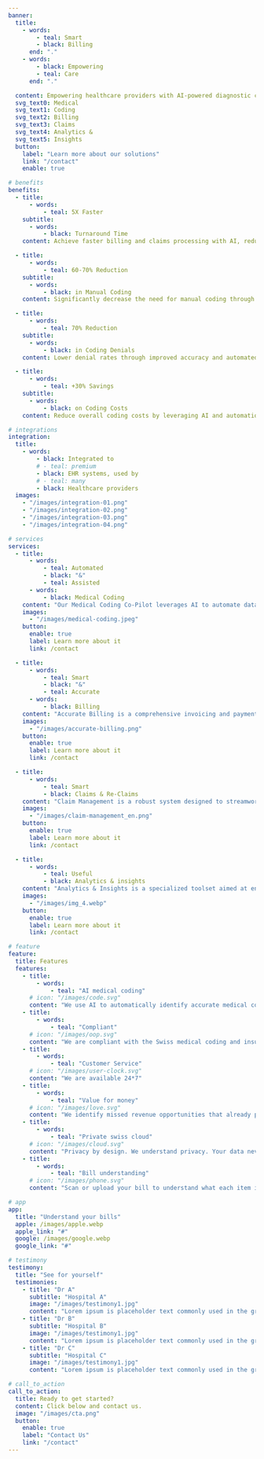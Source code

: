 ```yaml
---
banner:
  title:
    - words:
        - teal: Smart
        - black: Billing
      end: "."
    - words:
        - black: Empowering
        - teal: Care
      end: "."

  content: Empowering healthcare providers with AI-powered diagnostic coding and billing for the future of revenue and claims management.
  svg_text0: Medical
  svg_text1: Coding
  svg_text2: Billing
  svg_text3: Claims
  svg_text4: Analytics &
  svg_text5: Insights
  button:
    label: "Learn more about our solutions"
    link: "/contact"
    enable: true

# benefits
benefits:
  - title:
      - words:
          - teal: 5X Faster
    subtitle:
      - words:
          - black: Turnaround Time
    content: Achieve faster billing and claims processing with AI, reducing overall cycle times.

  - title:
      - words:
          - teal: 60-70% Reduction
    subtitle:
      - words:
          - black: in Manual Coding
    content: Significantly decrease the need for manual coding through automation.

  - title:
      - words:
          - teal: 70% Reduction
    subtitle:
      - words:
          - black: in Coding Denials
    content: Lower denial rates through improved accuracy and automated error checking.

  - title:
      - words:
          - teal: +30% Savings
    subtitle:
      - words:
          - black: on Coding Costs
    content: Reduce overall coding costs by leveraging AI and automation to streamwords processes.

# integrations
integration:
  title:
    - words:
        - black: Integrated to
        # - teal: premium
        - black: EHR systems, used by
        # - teal: many
        - black: Healthcare providers
  images:
    - "/images/integration-01.png"
    - "/images/integration-02.png"
    - "/images/integration-03.png"
    - "/images/integration-04.png"

# services
services:
  - title:
      - words:
          - teal: Automated
          - black: "&"
          - teal: Assisted
      - words:
          - black: Medical Coding
    content: "Our Medical Coding Co-Pilot leverages AI to automate data processing and code assignment, significantly reducing manual workload. With NLP, it accurately interprets complex medical language, minimizing coding errors without changing your current workflow."
    images:
      - "/images/medical-coding.jpeg"
    button:
      enable: true
      label: Learn more about it
      link: /contact

  - title:
      - words:
          - teal: Smart
          - black: "&"
          - teal: Accurate
      - words:
          - black: Billing
    content: "Accurate Billing is a comprehensive invoicing and payment management solution designed to ensure precise and timely billing processes. It offers features such as automated invoice generation, error detection, and detailed reporting to enhance financial accuracy and efficiency for businesses."
    images:
      - "/images/accurate-billing.png"
    button:
      enable: true
      label: Learn more about it
      link: /contact

  - title:
      - words:
          - teal: Smart
          - black: Claims & Re-Claims
    content: "Claim Management is a robust system designed to streamwords the process of filing, tracking, and resolving insurance claims. It offers features like automated claim processing, real-time status updates, and comprehensive reporting to ensure efficient and transparent handling of claims for both insurers and policyholders. Using AI we can automatically respond to some of the queries insurance companies have."
    images:
      - "/images/claim-management_en.png"
    button:
      enable: true
      label: Learn more about it
      link: /contact

  - title:
      - words:
          - teal: Useful
          - black: Analytics & insights
    content: "Analytics & Insights is a specialized toolset aimed at enhancing the efficiency and accuracy of the medical billing process. It provides features like detailed financial reporting, trend analysis, and predictive modeling to help healthcare providers optimize revenue cycles, reduce billing errors, and improve patient care outcomes through data-driven decision-making."
    images:
      - "/images/img_4.webp"
    button:
      enable: true
      label: Learn more about it
      link: /contact

# feature
feature:
  title: Features
  features:
    - title:
        - words:
            - teal: "AI medical coding"
      # icon: "/images/code.svg"
      content: "We use AI to automatically identify accurate medical coding from doctors note"
    - title:
        - words:
            - teal: "Compliant"
      # icon: "/images/oop.svg"
      content: "We are compliant with the Swiss medical coding and insurance, less time to worry team insurance claims"
    - title:
        - words:
            - teal: "Customer Service"
      # icon: "/images/user-clock.svg"
      content: "We are available 24*7"
    - title:
        - words:
            - teal: "Value for money"
      # icon: "/images/love.svg"
      content: "We identify missed revenue opportunities that already pays for the services"
    - title:
        - words:
            - teal: "Private swiss cloud"
      # icon: "/images/cloud.svg"
      content: "Privacy by design. We understand privacy. Your data never leaves Switzerland"
    - title:
        - words:
            - teal: "Bill understanding"
      # icon: "/images/phone.svg"
      content: "Scan or upload your bill to understand what each item is team."

# app
app:
  title: "Understand your bills"
  apple: /images/apple.webp
  apple_link: "#"
  google: /images/google.webp
  google_link: "#"

# testimony
testimony:
  title: "See for yourself"
  testimonies:
    - title: "Dr A"
      subtitle: "Hospital A"
      image: "/images/testimony1.jpg"
      content: "Lorem ipsum is placeholder text commonly used in the graphic, print, and publishing industries for previewing layouts and visual mockups."
    - title: "Dr B"
      subtitle: "Hospital B"
      image: "/images/testimony1.jpg"
      content: "Lorem ipsum is placeholder text commonly used in the graphic, print, and publishing industries for previewing layouts and visual mockups."
    - title: "Dr C"
      subtitle: "Hospital C"
      image: "/images/testimony1.jpg"
      content: "Lorem ipsum is placeholder text commonly used in the graphic, print, and publishing industries for previewing layouts and visual mockups."

# call_to_action
call_to_action:
  title: Ready to get started?
  content: Click below and contact us.
  image: "/images/cta.png"
  button:
    enable: true
    label: "Contact Us"
    link: "/contact"
---
```

